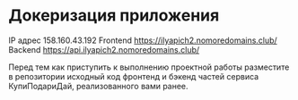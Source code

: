 # Докеризация приложения

IP адрес 158.160.43.192
Frontend https://ilyapich2.nomoredomains.club/
Backend https://api.ilyapich2.nomoredomains.club/

Перед тем как приступить к выполнению проектной работы разместите в репозитории исходный код фронтенд и бэкенд частей сервиса КупиПодариДай, реализованного вами ранее. 